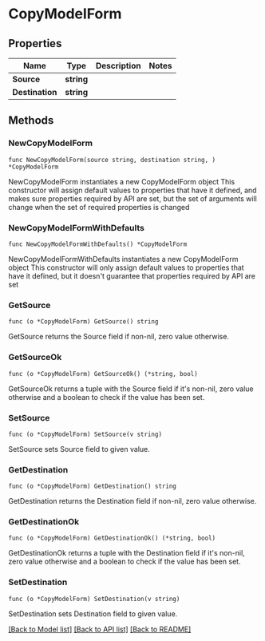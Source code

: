 # CopyModelForm

## Properties

Name | Type | Description | Notes
------------ | ------------- | ------------- | -------------
**Source** | **string** |  | 
**Destination** | **string** |  | 

## Methods

### NewCopyModelForm

`func NewCopyModelForm(source string, destination string, ) *CopyModelForm`

NewCopyModelForm instantiates a new CopyModelForm object
This constructor will assign default values to properties that have it defined,
and makes sure properties required by API are set, but the set of arguments
will change when the set of required properties is changed

### NewCopyModelFormWithDefaults

`func NewCopyModelFormWithDefaults() *CopyModelForm`

NewCopyModelFormWithDefaults instantiates a new CopyModelForm object
This constructor will only assign default values to properties that have it defined,
but it doesn't guarantee that properties required by API are set

### GetSource

`func (o *CopyModelForm) GetSource() string`

GetSource returns the Source field if non-nil, zero value otherwise.

### GetSourceOk

`func (o *CopyModelForm) GetSourceOk() (*string, bool)`

GetSourceOk returns a tuple with the Source field if it's non-nil, zero value otherwise
and a boolean to check if the value has been set.

### SetSource

`func (o *CopyModelForm) SetSource(v string)`

SetSource sets Source field to given value.


### GetDestination

`func (o *CopyModelForm) GetDestination() string`

GetDestination returns the Destination field if non-nil, zero value otherwise.

### GetDestinationOk

`func (o *CopyModelForm) GetDestinationOk() (*string, bool)`

GetDestinationOk returns a tuple with the Destination field if it's non-nil, zero value otherwise
and a boolean to check if the value has been set.

### SetDestination

`func (o *CopyModelForm) SetDestination(v string)`

SetDestination sets Destination field to given value.



[[Back to Model list]](../README.md#documentation-for-models) [[Back to API list]](../README.md#documentation-for-api-endpoints) [[Back to README]](../README.md)


